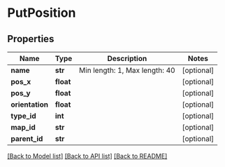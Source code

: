 # PutPosition

## Properties
Name | Type | Description | Notes
------------ | ------------- | ------------- | -------------
**name** | **str** | Min length: 1, Max length: 40 | [optional] 
**pos_x** | **float** |  | [optional] 
**pos_y** | **float** |  | [optional] 
**orientation** | **float** |  | [optional] 
**type_id** | **int** |  | [optional] 
**map_id** | **str** |  | [optional] 
**parent_id** | **str** |  | [optional] 

[[Back to Model list]](../README.md#documentation-for-models) [[Back to API list]](../README.md#documentation-for-api-endpoints) [[Back to README]](../README.md)


